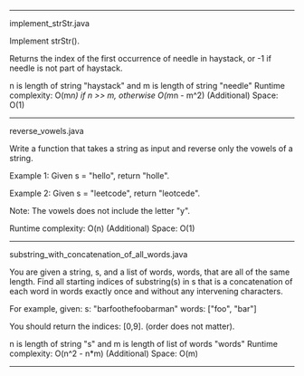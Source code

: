 ------------------------------------------------------------------
implement_strStr.java

Implement strStr().

Returns the index of the first occurrence of needle in haystack, or -1 if needle is not part of haystack.

n is length of string "haystack" and m is length of string "needle"
Runtime complexity: O(m*n) if n >> m, otherwise O(m*n - m^2)
(Additional) Space: O(1)

------------------------------------------------------------------
reverse_vowels.java

Write a function that takes a string as input and reverse only the vowels of a string.

Example 1:
Given s = "hello", return "holle".

Example 2:
Given s = "leetcode", return "leotcede".

Note:
The vowels does not include the letter "y".

Runtime complexity: O(n)
(Additional) Space: O(1)

------------------------------------------------------------------
substring_with_concatenation_of_all_words.java

You are given a string, s, and a list of words, words, that are all of the same length. Find all starting indices of substring(s) in s that is a concatenation of each word in words exactly once and without any intervening characters.

For example, given:
s: "barfoothefoobarman"
words: ["foo", "bar"]

You should return the indices: [0,9].
(order does not matter).

n is length of string "s" and m is length of list of words "words"
Runtime complexity: O(n^2 - n*m)
(Additional) Space: O(m)

------------------------------------------------------------------